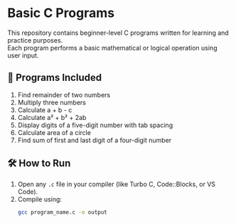 # Basic C Programs

This repository contains beginner-level C programs written for learning and practice purposes.  
Each program performs a basic mathematical or logical operation using user input.

## 📘 Programs Included

1. Find remainder of two numbers  
2. Multiply three numbers  
3. Calculate a + b - c  
4. Calculate a² + b² + 2ab  
5. Display digits of a five-digit number with tab spacing  
6. Calculate area of a circle  
7. Find sum of first and last digit of a four-digit number  

## 🛠️ How to Run

1. Open any `.c` file in your compiler (like Turbo C, Code::Blocks, or VS Code).
2. Compile using:
   ```bash
   gcc program_name.c -o output
